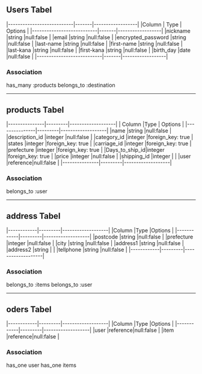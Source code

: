 ## Users Tabel
|---------------------------|-------|------------------|
|Column                     | Type  |  Options         |
|---------------------------|-------|------------------|
|nickname                   |string |null:false        |
|email                      |string |null:false        |
|encrypted_password         |string |null:false        |
|last-name                  |string |null:false        |
|first-name                 |string |null:false        |
|last-kana                  |string |null:false        |
|first-kana                 |string |null:false        |
|birth_day                  |date   |null:false        |
|---------------------------|-------|------------------|

### Association
has_many :products 
belongs_to :destination 


----------------------------- ----------------------------- -----------------------------

## products Tabel
|---------------|---------|-------------------|
| Column        |Type     | Options           |
|---------------|---------|-------------------|
|name           |string   |null:false         |
|description_id |integer  |null:false         |
|category_id    |integer  |foreign_key: true  |
|states         |integer  |foreign_key: true  |
|carriage_id    |integer  |foreign_key: true  |
|prefecture     |integer  |foreign_key: true  |
|Days_to_ship_id|integer  |foreign_key: true  |
|price          |integer  |null:false         |
|shipping_id    |integer  |                   |
|user           |reference|null:false         |
|---------------|---------|-------------------|

### Association
  belongs_to :user 

----------------------------- ----------------------------- -----------------------------
## address Tabel
|------------|---------|-------------------|
|Column      |Type     |Options            |
|------------|---------|-------------------|
|postcode    |string   |null:false         |
|prefecture  |integer  |null:false         |
|city        |string   |null:false         |
|address1    |string   |null:false         |
|address2    |string   |                   |
|tellphone   |string   |null:false         |
|------------|---------|-------------------|

### Association
  belongs_to :items
  belongs_to :user

----------------------------- ----------------------------- -----------------------------
## oders Tabel

|------------|---------|-------------------|
|Column      |Type     |Options            |
|------------|---------|-------------------|
|user        |reference|null:false         |
|item        |reference|null:false         |

### Association
  has_one user
  has_one items